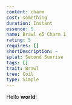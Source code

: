 ```yaml
---
content: charm
cost: something
duration: Instant
essence: 5
name: Brawl e5 Charm 1
rating: 5
requires: []
shortDescription: ~
splat: Second Sunrise
tags: []
trait: Brawl
tree: Coil
type: Simple
---
```


Hello **world**!

